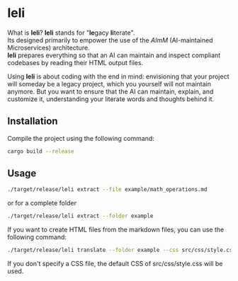 # leli

What is **leli**? **leli** stands for "**le**gacy **li**terate".  
Its designed primarily to empower the use of the *AImM* (AI-maintained Microservices) architecture.  
**leli** prepares everything so that an AI can maintain and inspect compliant codebases by reading their HTML output files.  

Using **leli** is about coding with the end in mind: envisioning that your project will someday be a legacy project, which you yourself will not maintain anymore. But you want to ensure that the AI can maintain, explain, and customize it, understanding your literate words and thoughts behind it.

## Installation

Compile the project using the following command:

```bash
cargo build --release
```

## Usage

```bash
./target/release/leli extract --file example/math_operations.md
```

or for a complete folder

```bash
./target/release/leli extract --folder example
```

If you want to create HTML files from the markdown files, you can use the following command:

```bash
./target/release/leli translate --folder example --css src/css/style.css
```

If you don't specify a CSS file, the default CSS of src/css/style.css will be used.
